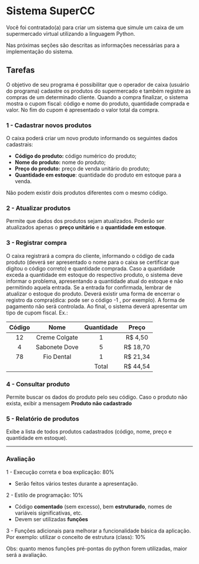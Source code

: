 # **Sistema SuperCC**

Você foi contratado(a) para criar um sistema que simule um caixa de um supermercado virtual utilizando a linguagem Python. 

Nas próximas seções são descritas as informações necessárias para a implementação do sistema.

## **Tarefas**

O objetivo de seu programa é possibilitar que o operador de caixa (usuário do programa) cadastre os produtos do supermercado e também registre as compras de um determinado cliente. Quando a compra finalizar, o sistema mostra o cupom fiscal: código e nome do produto, quantidade comprada e valor. No fim do cupom é apresentado o valor total da compra.


### **1 - Cadastrar novos produtos**

O caixa poderá criar um novo produto informando os seguintes dados cadastrais:

* **Código do produto:** código numérico do produto;
* **Nome do produto:** nome do produto; 
* **Preço do produto:** preço de venda unitário do produto;
* **Quantidade em estoque**: quantidade do produto em estoque para a venda.

Não podem existir dois produtos diferentes com o mesmo código.

### **2 - Atualizar produtos**
Permite que dados dos produtos sejam atualizados. Poderão ser atualizados apenas o **preço unitário** e a **quantidade em estoque**.

### **3 - Registrar compra**

O caixa registrará a compra do cliente, informando o código de cada produto (deverá ser apresentado o nome para o caixa se certificar que digitou o código correto) e quantidade comprada. Caso a quantidade exceda a quantidade em estoque do respectivo produto, o sistema deve informar o problema, apresentando a quantidade atual do estoque e não permitindo aquela entrada.
Se a entrada for confirmada, lembrar de atualizar o estoque do produto.
Deverá existir uma forma de encerrar o registro da compra(dica: pode ser o código -1 , por exemplo).
A forma de pagamento não será controlada.
Ao final, o sistema deverá apresentar um tipo de cupom fiscal. Ex.:

|Código|Nome|Quantidade|Preço|
|:---:|:---:|:---:|:---:|
|12|Creme Colgate|1|R$ 4,50|
|4|Sabonete Dove|5|R$ 18,70|
|78|Fio Dental|1|R$ 21,34|
|||Total|R$ 44,54|


### **4 - Consultar produto**

Permite buscar os dados do produto pelo seu código. Caso o produto não exista, exibir a mensagem **Produto não cadastrado**


### **5 - Relatório de produtos**

Exibe a lista de todos produtos cadastrados (código, nome, preço e quantidade em estoque).


---
### **Avaliação**


1 - Execução correta e boa explicação: 80%
* Serão feitos vários testes durante a apresentação.

2 - Estilo de programação: 10%

* Código  **comentado** (sem excesso), bem **estruturado**, nomes de variáveis significativas, etc.
* Devem ser utilizadas **funções**

3 - Funções adicionais para melhorar a funcionalidade básica da aplicação. Por exemplo: utilizar o conceito de estrutura (class): 10%

Obs: quanto menos funções pré-pontas do python forem utilizadas, maior será a avaliação.
